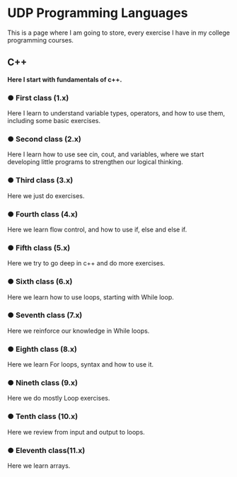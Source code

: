 # UDP Programming Languages 
This is a page where I am going to store, every exercise I have in my college programming courses.

## C++
**Here I start with fundamentals of c++.**

### ● First class (1.x) 
Here I learn to understand variable types, operators, and how to use them, including some basic exercises.

### ● Second class (2.x)
Here I learn how to use see cin, cout, and variables, where we start developing little programs to strengthen our logical thinking.

### ● Third class (3.x)
Here we just do exercises.

### ● Fourth class (4.x)
Here we learn flow control, and how to use if, else and else if.

### ● Fifth class (5.x)
Here we try to go deep in c++ and do more exercises.

### ● Sixth class (6.x)
Here we learn how to use loops, starting with While loop.

### ● Seventh class (7.x)
Here we reinforce our knowledge in While loops.

### ● Eighth class (8.x)
Here we learn For loops, syntax and how to use it.

### ● Nineth class (9.x)
Here we do mostly Loop exercises.

### ● Tenth class (10.x)
Here we review from input and output to loops.

### ● Eleventh class(11.x)
Here we learn arrays.
